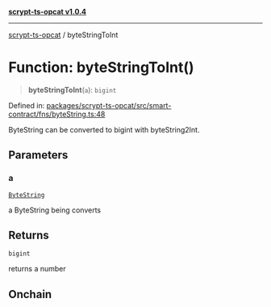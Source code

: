 [**scrypt-ts-opcat v1.0.4**](../README.md)

***

[scrypt-ts-opcat](../README.md) / byteStringToInt

# Function: byteStringToInt()

> **byteStringToInt**(`a`): `bigint`

Defined in: [packages/scrypt-ts-opcat/src/smart-contract/fns/byteString.ts:48](https://github.com/OPCAT-Labs/ts-tools/blob/528986f3e4ac436a160988491680cf191c0bf231/packages/scrypt-ts-opcat/src/smart-contract/fns/byteString.ts#L48)

ByteString can be converted to bigint with byteString2Int.

## Parameters

### a

[`ByteString`](../type-aliases/ByteString.md)

a ByteString being converts

## Returns

`bigint`

returns a number

## Onchain
